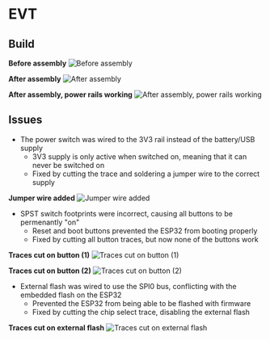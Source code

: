 # EVT

## Build

**Before assembly**
![Before assembly](./images/evt/image7.jpg)

**After assembly**
![After assembly](./images/evt/image3.jpg)

**After assembly, power rails working**
![After assembly, power rails working](./images/evt/image5.jpg)

## Issues
* The power switch was wired to the 3V3 rail instead of the battery/USB supply
    * 3V3 supply is only active when switched on, meaning that it can never be switched on
    * Fixed by cutting the trace and soldering a jumper wire to the correct supply

**Jumper wire added**
![Jumper wire added](./images/evt/image4.jpg)

* SPST switch footprints were incorrect, causing all buttons to be permenantly "on"
    * Reset and boot buttons prevented the ESP32 from booting properly
    * Fixed by cutting all button traces, but now none of the buttons work

**Traces cut on button (1)**
![Traces cut on button (1)](./images/evt/image1.jpg)

**Traces cut on button (2)**
![Traces cut on button (2)](./images/evt/image2.jpg)

* External flash was wired to use the SPI0 bus, conflicting with the embedded flash on the ESP32
    * Prevented the ESP32 from being able to be flashed with firmware
    * Fixed by cutting the chip select trace, disabling the external flash

**Traces cut on external flash**
![Traces cut on external flash](./images/evt/image6.jpg)